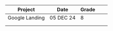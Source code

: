 | Project        | Date      | Grade |     |     |
| -------------- | --------- | ----- | --- | --- |
| Google Landing | 05 DEC 24 | 8     |     |     |
|                |           |       |     |     |
|                |           |       |     |     |
